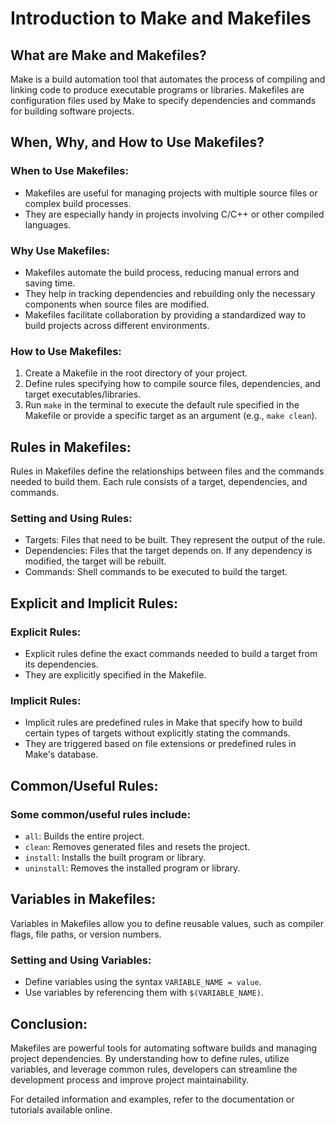 #  Introduction to Make and Makefiles

## What are Make and Makefiles?

Make is a build automation tool that automates the process of compiling and linking code to produce executable programs or libraries. Makefiles are configuration files used by Make to specify dependencies and commands for building software projects.

## When, Why, and How to Use Makefiles?

### When to Use Makefiles:
- Makefiles are useful for managing projects with multiple source files or complex build processes.
- They are especially handy in projects involving C/C++ or other compiled languages.

### Why Use Makefiles:
- Makefiles automate the build process, reducing manual errors and saving time.
- They help in tracking dependencies and rebuilding only the necessary components when source files are modified.
- Makefiles facilitate collaboration by providing a standardized way to build projects across different environments.

### How to Use Makefiles:
1. Create a Makefile in the root directory of your project.
2. Define rules specifying how to compile source files, dependencies, and target executables/libraries.
3. Run `make` in the terminal to execute the default rule specified in the Makefile or provide a specific target as an argument (e.g., `make clean`).

## Rules in Makefiles:

Rules in Makefiles define the relationships between files and the commands needed to build them. Each rule consists of a target, dependencies, and commands.

### Setting and Using Rules:
- Targets: Files that need to be built. They represent the output of the rule.
- Dependencies: Files that the target depends on. If any dependency is modified, the target will be rebuilt.
- Commands: Shell commands to be executed to build the target.

## Explicit and Implicit Rules:

### Explicit Rules:
- Explicit rules define the exact commands needed to build a target from its dependencies.
- They are explicitly specified in the Makefile.

### Implicit Rules:
- Implicit rules are predefined rules in Make that specify how to build certain types of targets without explicitly stating the commands.
- They are triggered based on file extensions or predefined rules in Make's database.

## Common/Useful Rules:

### Some common/useful rules include:
- `all`: Builds the entire project.
- `clean`: Removes generated files and resets the project.
- `install`: Installs the built program or library.
- `uninstall`: Removes the installed program or library.

## Variables in Makefiles:

Variables in Makefiles allow you to define reusable values, such as compiler flags, file paths, or version numbers.

### Setting and Using Variables:
- Define variables using the syntax `VARIABLE_NAME = value`.
- Use variables by referencing them with `$(VARIABLE_NAME)`.

## Conclusion:

Makefiles are powerful tools for automating software builds and managing project dependencies. By understanding how to define rules, utilize variables, and leverage common rules, developers can streamline the development process and improve project maintainability.

For detailed information and examples, refer to the documentation or tutorials available online.

